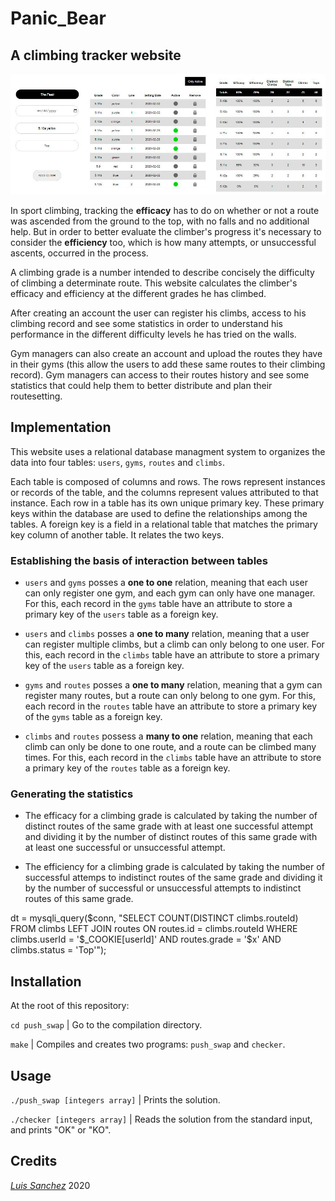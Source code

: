 # Panic_Bear

## A climbing tracker website 

<img src="resources/images/panic_bear_banner_1.jpg" width="1000">

In sport climbing, tracking the **efficacy** has to do on whether or not a route was ascended from the ground to the top, with no falls and no additional help. But in order to better evaluate the climber's progress it's necessary to consider the **efficiency** too, which is how many attempts, or unsuccessful ascents, occurred in the process.

A climbing grade is a number intended to describe concisely the difficulty of climbing a determinate route. This website calculates the climber's efficacy and efficiency at the different grades he has climbed.  

After creating an account the user can register his climbs, access to his climbing record and see some statistics in order to understand his performance in the different difficulty levels he has tried on the walls. 

Gym managers can also create an account and upload the routes they have in their gyms (this allow the users to add these same routes to their climbing record). Gym managers can access to their routes history and see some statistics that could help them to better distribute and plan their routesetting.

## Implementation

This website uses a relational database managment system to organizes the data into four tables: `users`, `gyms`, `routes` and `climbs`.

Each table is composed of columns and rows. The rows represent instances or records of the table, and the columns represent values attributed to that instance. Each row in a table has its own unique primary key. These primary keys within the database are used to define the relationships among the tables. A foreign key is a field in a relational table that matches the primary key column of another table. It relates the two keys.

### Establishing the basis of interaction between tables

* `users` and `gyms` posses a **one to one** relation, meaning that each user can only register one gym, and each gym can only have one manager. For this, each record in the `gyms` table have an attribute to store a primary key of the `users` table as a foreign key.

* `users` and `climbs` posses a **one to many** relation, meaning that a user can register multiple climbs, but a climb can only belong to one user. For this, each record in the `climbs` table have an attribute to store a primary key of the `users` table as a foreign key.

* `gyms` and `routes` posses a **one to many** relation, meaning that a gym can register many routes, but a route can only belong to one gym. For this, each record in the `routes` table have an attribute to store a primary key of the `gyms` table as a foreign key.

* `climbs` and `routes` possess a **many to one** relation, meaning that each climb can only be done to one route, and a route can be climbed many times. For this, each record in the `climbs` table have an attribute to store a primary key of the `routes` table as a foreign key. 

### Generating the statistics

* The efficacy for a climbing grade is calculated by taking the number of distinct routes of the same grade with at least one successful attempt and dividing it by the number of distinct routes of this same grade with at least one successful or unsuccessful attempt.

* The efficiency for a climbing grade is calculated by taking the number of successful attemps to indistinct routes of the same grade and dividing it by the number of successful or unsuccessful attempts to indistinct routes of this same grade.


dt = mysqli_query($conn, "SELECT COUNT(DISTINCT climbs.routeId) FROM climbs LEFT JOIN routes ON routes.id = climbs.routeId WHERE climbs.userId = '$_COOKIE[userId]' AND routes.grade = '$x' AND climbs.status = 'Top'");

## Installation
At the root of this repository:

`cd push_swap` | Go to the compilation directory.

`make` | Compiles and creates two programs: `push_swap` and `checker`.

## Usage
`./push_swap [integers array]` | Prints the solution.

`./checker [integers array]` | Reads the solution from the standard input, and prints "OK" or "KO".

## Credits
[*Luis Sanchez*][linkedin] 2020

[linkedin]: https://www.linkedin.com/in/luis-sanchez-13bb3b189/


